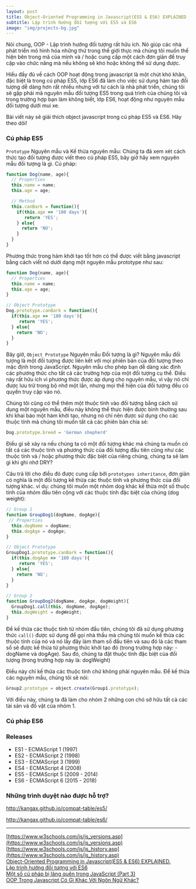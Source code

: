 ```yaml
---
layout: post
title: Object-Oriented Programming in Javascript(ES5 & ES6) EXPLAINED
subtitle: Lập trình hướng đối tượng với ES5 và ES6
image: "img/projects-bg.jpg"
---
```


Nói chung, OOP - Lập trình hướng đối tượng rất hữu ích. Nó giúp các nhà phát triển mô hình hóa những thứ trong thế giới thực mà chúng tôi muốn thể hiện bên trong mã của mình và / hoặc cung cấp một cách đơn giản để truy cập vào chức năng mà nếu không sẽ khó hoặc không thể sử dụng được.

Hiểu đầy đủ về cách OOP hoạt động trong javascript là một chút khó khăn, đặc biệt là trong cú pháp ES5, lớp ES6 đã làm cho việc sử dụng hàm tạo đối tượng dễ dàng hơn rất nhiều nhưng với tư cách là nhà phát triển, chúng tôi sẽ gặp phải mã nguyên mẫu đối tượng ES5 trong quá trình của chúng tôi và trong trường hợp bạn làm không biết, lớp ES6, hoạt động như nguyên mẫu đối tượng dưới mui xe.

Bài viết này sẽ giải thích object  javascript trong cú pháp ES5 và ES6. Hãy theo dõi!

### Cú pháp ES5

`Prototype` Nguyên mẫu và Kế thừa nguyên mẫu:
Chúng ta đã xem xét cách thức tạo đối tượng được viết theo cú pháp ES5, bây giờ hãy xem nguyên mẫu đối tượng là gì. Cú pháp:

```js
function Dog(name, age){
  // Properties
  this.name = name;
  this.age = age;

  // Method
  this.canBark = function(){
    if(this.age => '180 days'){
       return 'YES';
    } else{
      return 'NO';
    }
  }
}
```

Phương thức trong hàm khởi tạo tốt hơn có thể được viết bằng javascript bằng cách viết nó dưới dạng một nguyên mẫu prototype như sau: 

```js
function Dog(name, age){
  // Properties
  this.name = name;
  this.age = age;
}

// Object Prototype
Dog.prototype.canBark = function(){
  if(this.age => '180 days'){
     return 'YES';
  } else{
    return 'NO';
  }
}
```

Bây giờ, `Object Prototype` Nguyên mẫu Đối tượng là gì? Nguyên mẫu đối tượng là một đối tượng được liên kết với mọi phiên bản của đối tượng theo mặc định trong JavaScript. Nguyên mẫu cho phép bạn dễ dàng xác định các phương thức cho tất cả các trường hợp của một đối tượng cụ thể. Điều này rất hữu ích vì phương thức được áp dụng cho nguyên mẫu, vì vậy nó chỉ được lưu trữ trong bộ nhớ một lần, nhưng mọi thể hiện của đối tượng đều có quyền truy cập vào nó.

Chúng tôi cũng có thể thêm một thuộc tính vào đối tượng bằng cách sử dụng một nguyên mẫu, điều này không thể thực hiện được bình thường sau khi khai báo một hàm khởi tạo, nhưng nó chỉ nên được sử dụng cho các thuộc tính mà chúng tôi muốn tất cả các phiên bản chia sẻ:

```js
Dog.prototype.breed = 'German shepherd'
```

Điều gì sẽ xảy ra nếu chúng ta có một đối tượng khác mà chúng ta muốn có tất cả các thuộc tính và phương thức của đối tượng đầu tiên cũng như các thuộc tính và / hoặc phương thức đặc biệt của riêng chúng, chúng ta sẽ làm gì khi ghi nhớ DRY?

Câu trả lời cho điều đó được cung cấp bởi `prototypes inheritance`, đơn giản có nghĩa là một đối tượng kế thừa các thuộc tính và phương thức của đối tượng khác. ví dụ: chúng tôi muốn một nhóm dog khác kế thừa một số thuộc tính của nhóm đầu tiên cộng với các thuộc tính đặc biệt của chúng (dog weight):

```js
// Group 1
function GroupDog1(dogName, dogAge){
 // Properties
  this.dogName = dogName;
  this.dogAge = dogAge;
}

// Object Prototype
GroupDog1.prototype.canBark = function(){
  if(this.dogAge => '180 days'){
     return 'YES';
  } else{
    return 'NO';
  }
}

// Group 2
function GroupDog2(dogName, dogAge, dogWeight){
  GroupDog1.call(this, dogName, dogAge);
  this.dogWeight = dogWeight;
}
```

Để kế thừa các thuộc tính từ nhóm đầu tiên, chúng tôi đã sử dụng phương thức `call()` được sử dụng để gọi nhà thầu mà chúng tôi muốn kế thừa các thuộc tính của nó và nó lấy đây làm tham số đầu tiên và sau đó là các tham số sẽ được kế thừa từ phương thức khởi tạo đó (trong trường hợp này: - dogName và dogAge). Sau đó, chúng ta đặt thuộc tính đặc biệt của đối tượng (trong trường hợp này là: dogWeight)

Điều này chỉ kế thừa các thuộc tính chứ không phải nguyên mẫu. Để kế thừa các nguyên mẫu, chúng tôi sẽ nói:

```js
Group2.prototype = object.create(Group1.prototype);
```

Với điều này, chúng ta đã làm cho nhóm 2 những con chó sở hữu tất cả các tài sản và đồ vật của nhóm 1.


### Cú pháp ES6





### Releases
- ES1 - ECMAScript 1 (1997)
- ES2 - ECMAScript 2 (1998)
- ES3 - ECMAScript 3 (1999)
- ES4 - ECMAScript 4 (2008)
- ES5 - ECMAScript 5 (2009 - 2014)
- ES6 - ECMAScript 6 (2015 - 2018)


### Những trình duyệt nào được hỗ trợ?

http://kangax.github.io/compat-table/es5/

http://kangax.github.io/compat-table/es6/

-----
[https://www.w3schools.com/js/js_versions.asp](https://www.w3schools.com/js/js_versions.asp)  
[https://www.w3schools.com/js/js_history.asp](https://www.w3schools.com/js/js_history.asp)  
[Object-Oriented Programming in Javascript(ES5 & ES6) EXPLAINED.](https://dev.to/orighoprecious/object-oriented-programming-in-javascript-es5-es6-explained-4jbk)  
[Lập trình hướng đối tượng với ES6](https://viblo.asia/p/lap-trinh-huong-doi-tuong-voi-es6-aWj534XeK6m)  
[Một số cú pháp bị lãng quên trong JavaScript (Part 3)](https://viblo.asia/p/mot-so-cu-phap-bi-lang-quen-trong-javascript-part-3-jvEla0wdZkw)  
[OOP Trong Javascript Có Gì Khác Với Ngôn Ngữ Khác?](https://codelearn.io/sharing/oop-trong-javascript)  

